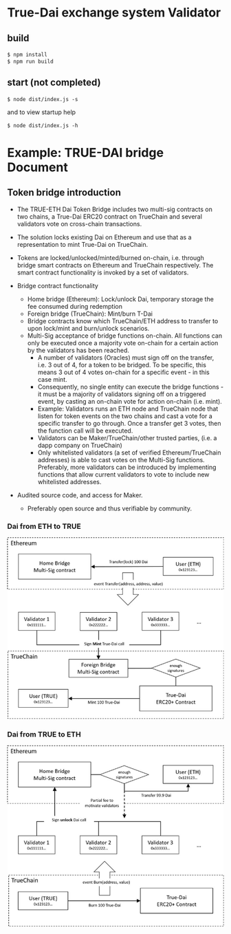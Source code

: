 # True-Dai exchange system Validator

## build

```shell
$ npm install
$ npm run build
```

## start (not completed)

```shell
$ node dist/index.js -s
```

and to view startup help

```shell
$ node dist/index.js -h
```

# Example: TRUE-DAI bridge Document

## Token bridge introduction

* The TRUE-ETH Dai Token Bridge includes two multi-sig contracts on two chains, a True-Dai ERC20 contract on TrueChain and several validators vote on cross-chain transactions.

* The solution locks existing Dai on Ethereum and use that as a representation to mint True-Dai on TrueChain.

* Tokens are locked/unlocked/minted/burned on-chain, i.e. through bridge smart contracts on Ethereum and TrueChain respectively. The smart contract functionality is invoked by a set of validators.

* Bridge contract functionality

  * Home bridge (Ethereum): Lock/unlock Dai, temporary storage the fee consumed during redemption
  * Foreign bridge (TrueChain): Mint/burn T-Dai
  * Bridge contracts know which TrueChain/ETH address to transfer to upon lock/mint and burn/unlock scenarios.
  * Multi-Sig acceptance of bridge functions on-chain. All functions can only be executed once a majority vote on-chain for a certain action by the validators has been reached.
    * A number of validators (Oracles) must sign off on the transfer, i.e. 3 out of 4, for a token to be bridged. To be specific, this means 3 out of 4 votes on-chain for a specific event - in this case mint.
    * Consequently, no single entity can execute the bridge functions - it must be a majority of validators signing off on a triggered event, by casting an on-chain vote for action on-chain (i.e. mint).
    * Example: Validators runs an ETH node and TrueChain node that listen for token events on the two chains and cast a vote for a specific transfer to go through. Once a transfer get 3 votes, then the function call will be executed.
    * Validators can be Maker/TrueChain/other trusted parties, (i.e. a dapp company on TrueChain)
    * Only whitelisted validators (a set of verified Ethereum/TrueChain addresses) is able to cast votes on the Multi-Sig functions. Preferably, more validators can be introduced by implementing functions that allow current validators to vote to include new whitelisted addresses.
* Audited source code, and access for Maker.
  * Preferably open source and thus verifiable by community.

### Dai from ETH to TRUE
![ETH to TRUE](./docs/ETH2TRUE.jpg)

### Dai from TRUE to ETH
![TRUE to ETH](./docs/TRUE2ETH.jpg)